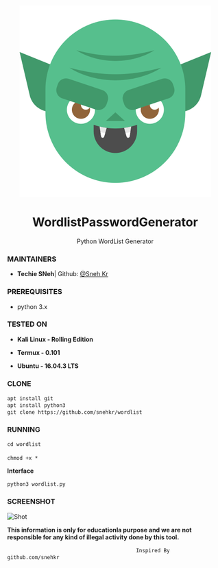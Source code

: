 <p align="center">
  <img src="goblin.png">  
</p>

<h1 align="center">WordlistPasswordGenerator </h1>
<p align="center">
  Python WordList Generator 
</p>

### MAINTAINERS
* **Techie SNeh**| 
Github: <a href="https://github.com/snehkr">@Sneh Kr</a>



### PREREQUISITES

* python 3.x 

### TESTED ON
* **Kali Linux - Rolling Edition**

* **Termux - 0.101**

* **Ubuntu - 16.04.3 LTS**

### CLONE
```
apt install git
apt install python3
git clone https://github.com/snehkr/wordlist
```

### RUNNING
```
cd wordlist

chmod +x *
```
**Interface**

```
python3 wordlist.py
```

### SCREENSHOT
![Shot]()


**This information is only for educationla purpose and we are not responsible for any kind of illegal activity done by this tool.**

                                              Inspired By github.com/snehkr
